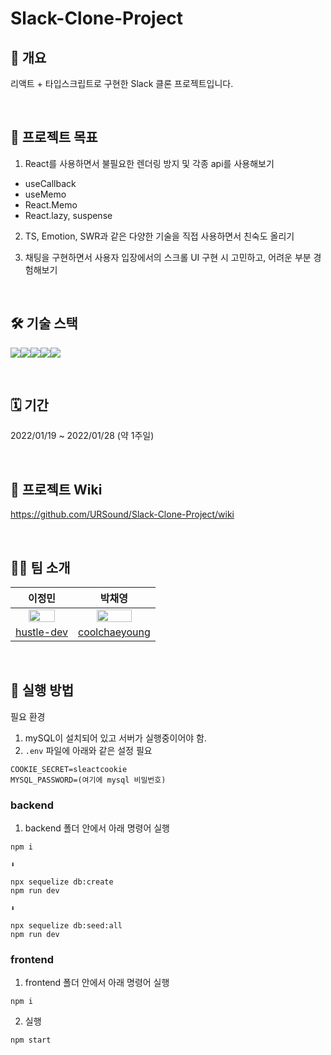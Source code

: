 # Slack-Clone-Project

## 📄 개요

리액트 + 타입스크립트로 구현한 Slack 클론 프로젝트입니다.

<br>

## 🎯 프로젝트 목표

1. React를 사용하면서 불필요한 렌더링 방지 및 각종 api를 사용해보기
  - useCallback
  - useMemo
  - React.Memo
  - React.lazy, suspense

2. TS, Emotion, SWR과 같은 다양한 기술을 직접 사용하면서 친숙도 올리기

3. 채팅을 구현하면서 사용자 입장에서의 스크롤 UI 구현 시 고민하고, 어려운 부분 경험해보기

<br>

## 🛠 기술 스택

  <img src="https://img.shields.io/badge/React-20232a?style=for-the-badge&logo=React&logoColor=#5bccea"/><img src="https://img.shields.io/badge/Typescript-3178C6?style=for-the-badge&logo=Typescript&logoColor=white"/><img src="https://img.shields.io/badge/Socket.IO-18191A?style=for-the-badge&logo=Socket.io&logoColor=white"/><img src="https://img.shields.io/badge/Emotion-D36AC2?style=for-the-badge&logoColor=f776AB"/><img src="https://img.shields.io/badge/SWR-121212?style=for-the-badge&logo=Emotion&logoColor=white"/>

<br>

## 🗓 기간

2022/01/19 ~ 2022/01/28 (약 1주일)

<br>

## 📝 프로젝트 Wiki

https://github.com/URSound/Slack-Clone-Project/wiki

<br>

## 👋🏻 팀 소개

|                                  이정민                                  |                                   박채영                                    |
| :----------------------------------------------------------------------: | :-------------------------------------------------------------------------: |
| <img src="https://avatars.githubusercontent.com/hustle-dev" width="70%"> | <img src="https://avatars.githubusercontent.com/coolchaeyoung" width="70%"> |
|               [hustle-dev](https://github.com/hustle-dev)                |              [coolchaeyoung](https://github.com/coolchaeyoung)              |

<br>

## 🚀 실행 방법

필요 환경

1. mySQL이 설치되어 있고 서버가 실행중이어야 함.
2. `.env` 파일에 아래와 같은 설정 필요

```
COOKIE_SECRET=sleactcookie
MYSQL_PASSWORD=(여기에 mysql 비밀번호)
```

### backend

1. backend 폴더 안에서 아래 명령어 실행

```
npm i

⬇️

npx sequelize db:create
npm run dev

⬇️

npx sequelize db:seed:all
npm run dev
```

### frontend

1. frontend 폴더 안에서 아래 명령어 실행

```
npm i
```

2. 실행

```
npm start
```

